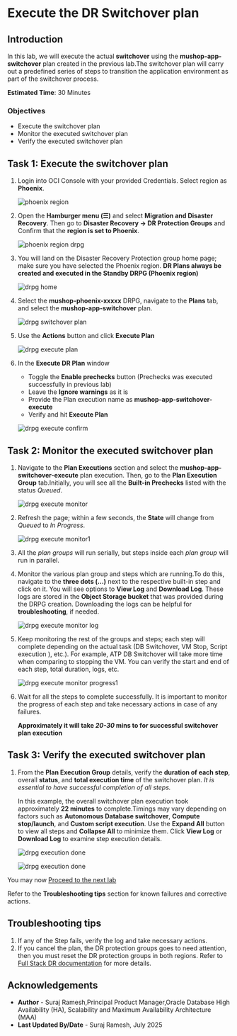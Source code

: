 # Execute the DR Switchover plan

## Introduction

In this lab, we will execute the actual **switchover** using the **mushop-app-switchover** plan created in the previous lab.The switchover plan will carry out a predefined series of steps to transition the application environment as part of the switchover process.

**Estimated Time**: 30 Minutes

### Objectives

- Execute the switchover plan
- Monitor the executed switchover plan
- Verify the executed switchover plan

## Task 1: Execute the switchover plan

1.  Login into OCI Console with your provided Credentials. Select region as **Phoenix**.

    ![phoenix region](./images/phoenix-region-new.png)

2.  Open the **Hamburger menu (☰)** and select **Migration and Disaster Recovery**. Then go to **Disaster Recovery → DR Protection Groups** and Confirm that the **region is set to Phoenix**.

    ![phoenix region drpg](./images/phoenix-drpgpage-new.png)

3.  You will land on the Disaster Recovery Protection group home page; make sure you have selected the Phoenix region. **DR Plans always be created and executed in the Standby DRPG (Phoenix region)**

    ![drpg home](./images/drpg-status-phoenix-new.png)

4.  Select the **mushop-phoenix-xxxxx** DRPG, navigate to the **Plans** tab, and select the **mushop-app-switchover** plan.

    ![drpg switchover plan](./images/phoenix-drplan-created-new.png)

5.  Use the **Actions** button and click **Execute Plan**

    ![drpg execute plan](./images/phoenix-execute-plan-new.png)

6.  In the **Execute DR Plan** window

    - Toggle the **Enable prechecks** button (Prechecks was executed successfully in previous lab)
    - Leave the **Ignore warnings** as it is
    - Provide the Plan execution name as **mushop-app-switchover-execute**
    - Verify and hit **Execute Plan**

    ![drpg execute confirm](./images/phoenix-execute-run-new.png)

## Task 2: Monitor the executed switchover plan

1.  Navigate to the **Plan Executions** section and select the **mushop-app-switchover-execute** plan execution. Then, go to the **Plan Execution Group** tab.Initially, you will see all the **Built-in Prechecks** listed with the status *Queued*.

    ![drpg execute monitor](./images/phoenix-execute-queued-new.png)

2.  Refresh the page; within a few seconds, the **State** will change from *Queued* to *In Progress*.

    ![drpg execute monitor1](./images/phoenix-execute-inprogress-new.png)

3.  All the *plan groups* will run serially, but steps inside each *plan group* will run in parallel.

4.  Monitor the various plan group and steps which are running.To do this, navigate to the **three dots (...)** next to the respective built-in step and click on it. You will see options to **View Log** and **Download Log**. These logs are stored in the **Object Storage bucket** that was provided during the DRPG creation. Downloading the logs can be helpful for **troubleshooting**, if needed.

    ![drpg execute monitor log](./images/phoenix-execute-viewlog-new.png)

5.  Keep monitoring the rest of the groups and steps; each step will complete depending on the actual task (DB Switchover, VM Stop, Script execution ), etc.). For example, ATP DB Switchover will take more time when comparing to stopping the VM. You can verify the start and end of each step, total duration, logs, etc.

    ![drpg execute monitor progress1 ](./images/phoenix-execute-moving1-new.png)

6.  Wait for all the steps to complete successfully.  It is important to monitor the progress of each step and take necessary actions in case of any failures.

    **Approximately it will take *20-30* mins to for successful switchover plan execution**

## Task 3: Verify the executed switchover plan

1. From the **Plan Execution Group** details, verify the **duration of each step**, overall **status**, and **total execution time** of the switchover plan. *It is essential to have successful completion of all steps.* 

   In this example, the overall switchover plan execution took approximately **22 minutes** to complete.Timings may vary depending on factors such as **Autonomous Database switchover**, **Compute stop/launch**, and **Custom script execution**. Use the **Expand All** button to view all steps and **Collapse All** to minimize them. Click **View Log** or **Download Log** to examine step execution details.  

    ![drpg execution done](./images/phoenix-execute-done-new.png)

    ![drpg execution done](./images/phoenix-execute-done-new-1.png)

You may now [Proceed to the next lab](#next)

Refer to the **Troubleshooting tips** section for known failures and corrective actions.

## Troubleshooting tips

1. If any of the Step fails, verify the log and take necessary actions.
2. If you cancel the plan, the DR protection groups goes to need attention, then you must reset the DR protection groups in both regions. Refer to [Full Stack DR documentation](https://docs.oracle.com/en-us/iaas/disaster-recovery/doc/cancel-dr-plan-executions.html) for more details. 

## Acknowledgements

- **Author** - Suraj Ramesh,Principal Product Manager,Oracle Database High Availability (HA), Scalability and Maximum Availability Architecture (MAA)
- **Last Updated By/Date** - Suraj Ramesh, July 2025
